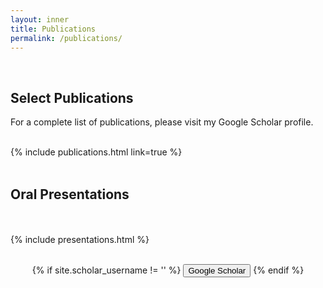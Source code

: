 ```yaml
---
layout: inner
title: Publications
permalink: /publications/
---
```


<br />

## Select Publications

For a complete list of publications, please visit my Google Scholar profile. <br /><br />

{% include publications.html link=true %} <br /><br />

## Oral Presentations 
<br /><br />
{% include presentations.html %} <br /><br />

<div class="hero-buttons">

  <p style="text-align: center;">
    {% if site.scholar_username != '' %}
      <a href="https://scholar.google.com/citations?user=XR_SNYAAAAAJ&hl=en"><button class="btn btn-default btn-lg"><i class="fa fa-google fa-lg"></i>Google Scholar</button></a>
    {% endif %}
  </p>

</div>


